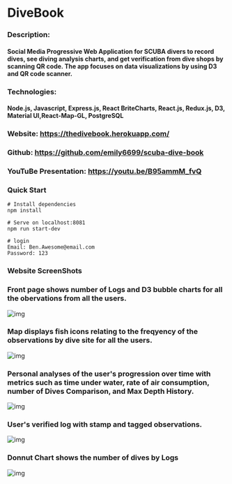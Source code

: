 # DiveBook

### Description:

#### Social Media Progressive Web Application for SCUBA divers to record dives, see diving analysis charts, and get verification from dive shops by scanning QR code. The app focuses on data visualizations by using D3 and QR code scanner.

### Technologies:

#### Node.js, Javascript, Express.js, React BriteCharts, React.js, Redux.js, D3, Material UI,React-Map-GL, PostgreSQL

### Website: https://thedivebook.herokuapp.com/

### Github: https://github.com/emily6699/scuba-dive-book

### YouTuBe Presentation: https://youtu.be/B95ammM_fvQ

### Quick Start

```
# Install dependencies
npm install

# Serve on localhost:8081
npm run start-dev

# login
Email: Ben.Awesome@email.com
Password: 123
```

### Website ScreenShots

### Front page shows number of Logs and D3 bubble charts for all the obervations from all the users.

![img](https://github.com/emily6699/scuba-dive-book/blob/readMe/public/pictures/readMePic/frontPagewithBubbleChart.png)

### Map displays fish icons relating to the freqyency of the observations by dive site for all the users.

![img](https://github.com/emily6699/scuba-dive-book/blob/readMe/public/pictures/readMePic/MapwithFishIcon.png)

### Personal analyses of the user's progression over time with metrics such as time under water, rate of air consumption, number of Dives Comparison, and Max Depth History.

![img](https://github.com/emily6699/scuba-dive-book/blob/readMe/public/pictures/readMePic/Analysis.png)

### User's verified log with stamp and tagged observations.

![img](https://github.com/emily6699/scuba-dive-book/blob/readMe/public/pictures/readMePic/Log.png)

### Donnut Chart shows the number of dives by Logs

![img](https://github.com/emily6699/scuba-dive-book/blob/readMe/public/pictures/readMePic/LogsDonutChart.png)
